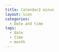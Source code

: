 ```yaml
---
title: Calendar2 minus
layout: icon
categories:
  - Date and time
tags:
  - date
  - time
  - month
---
```

